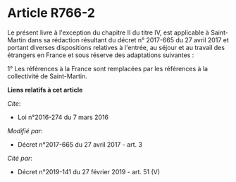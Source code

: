 # Article R766-2

Le présent livre à l'exception du chapitre II du titre IV, est applicable à Saint-Martin dans sa rédaction résultant du
décret n° 2017-665 du 27 avril 2017 et portant diverses dispositions relatives à l'entrée, au séjour et au travail des
étrangers en France et sous réserve des adaptations suivantes :

1° Les références à la France sont remplacées par les références à la collectivité de Saint-Martin.

**Liens relatifs à cet article**

_Cite_:

  - Loi n°2016-274 du 7 mars 2016

_Modifié par_:

  - Décret n°2017-665 du 27 avril 2017 - art. 3

_Cité par_:

  - Décret n°2019-141 du 27 février 2019 - art. 51 (V)
